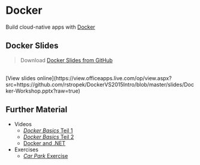 # Docker

Build cloud-native apps with [Docker](https://www.docker.com/)


<!-- .slide: class="left" -->
## Docker Slides

> Download [Docker Slides from GitHub](https://github.com/rstropek/DockerVS2015Intro/blob/master/slides/Docker-Workshop.pptx?raw=true)<br/>
<br />
[View slides online](https://view.officeapps.live.com/op/view.aspx?src=https://github.com/rstropek/DockerVS2015Intro/blob/master/slides/Docker-Workshop.pptx?raw=true)


<!-- .slide: class="left" -->
## Further Material

* Videos
  * [*Docker Basics* Teil 1](https://youtu.be/_fmIEtnsAII)
  * [*Docker Basics* Teil 2](https://youtu.be/Qh7N5XtfZk0)
  * [Docker and .NET](https://youtu.be/U5BhtBiL7FY)
* Exercises
  * [*Car Park* Exercise](docker/9010-container-api)
